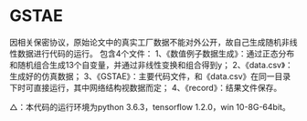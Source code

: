 # GSTAE
因相关保密协议，原始论文中的真实工厂数据不能对外公开，故自己生成随机非线性数据进行代码的运行。
包含4个文件：
1、《数值例子数据生成》：通过正态分布和随机组合生成13个自变量，并通过非线性变换和组合得到y；
2、《data.csv》：生成好的仿真数据；
3、《GSTAE》：主要代码文件，和《data.csv》在同一目录下时可直接运行，其中网络结构视数据而定；
4、《record》：结果文件保存。

△：本代码的运行环境为python 3.6.3，tensorflow 1.2.0，win 10-8G-64bit。
